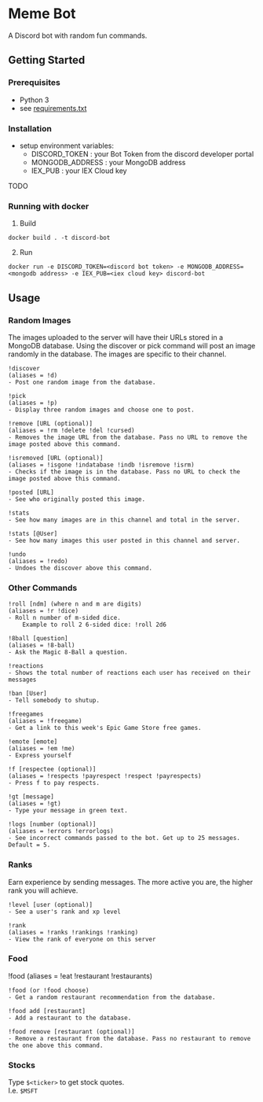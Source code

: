 # Meme Bot

A Discord bot with random fun commands.

## Getting Started

### Prerequisites

- Python 3
- see [requirements.txt](https://github.com/Joelpls/discord-bot/blob/master/requirements.txt)

### Installation

- setup environment variables:
  - DISCORD_TOKEN : your Bot Token from the discord developer portal
  - MONGODB_ADDRESS : your MongoDB address
  - IEX_PUB : your IEX Cloud key

TODO

### Running with docker

1. Build
```
docker build . -t discord-bot
```

2. Run
```
docker run -e DISCORD_TOKEN=<discord bot token> -e MONGODB_ADDRESS=<mongodb address> -e IEX_PUB=<iex cloud key> discord-bot
```

## Usage

### Random Images

The images uploaded to the server will have their URLs stored in a MongoDB database. 
Using the discover or pick command will post an image randomly in the database. The images are specific to their channel.

```text
!discover 
(aliases = !d)
- Post one random image from the database.

!pick 
(aliases = !p)
- Display three random images and choose one to post.

!remove [URL (optional)] 
(aliases = !rm !delete !del !cursed)
- Removes the image URL from the database. Pass no URL to remove the image posted above this command.

!isremoved [URL (optional)]
(aliases = !isgone !indatabase !indb !isremove !isrm)
- Checks if the image is in the database. Pass no URL to check the image posted above this command.

!posted [URL]
- See who originally posted this image.

!stats
- See how many images are in this channel and total in the server.

!stats [@User]
- See how many images this user posted in this channel and server.

!undo
(aliases = !redo)
- Undoes the discover above this command.
```

### Other Commands

```text
!roll [ndm] (where n and m are digits)
(aliases = !r !dice)
- Roll n number of m-sided dice.
    Example to roll 2 6-sided dice: !roll 2d6

!8ball [question]
(aliases = !8-ball)
- Ask the Magic 8-Ball a question.

!reactions
- Shows the total number of reactions each user has received on their messages

!ban [User]
- Tell somebody to shutup.

!freegames
(aliases = !freegame)
- Get a link to this week's Epic Game Store free games.

!emote [emote]
(aliases = !em !me)
- Express yourself

!f [respectee (optional)]
(aliases = !respects !payrespect !respect !payrespects)
- Press f to pay respects.

!gt [message]
(aliases = !gt)
- Type your message in green text.

!logs [number (optional)]
(aliases = !errors !errorlogs)
- See incorrect commands passed to the bot. Get up to 25 messages. Default = 5.
```
### Ranks
Earn experience by sending messages. The more active you are, the higher rank you will achieve.

```text
!level [user (optional)]
- See a user's rank and xp level

!rank
(aliases = !ranks !rankings !ranking)
- View the rank of everyone on this server
```

### Food

!food (aliases = !eat !restaurant !restaurants)

```text
!food (or !food choose)
- Get a random restaurant recommendation from the database.

!food add [restaurant]
- Add a restaurant to the database.

!food remove [restaurant (optional)]
- Remove a restaurant from the database. Pass no restaurant to remove the one above this command.
```

### Stocks

Type `$<ticker>` to get stock quotes.  
I.e. `$MSFT` 
